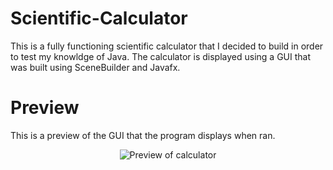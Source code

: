 # Scientific-Calculator
This is a fully functioning scientific calculator that I decided to build in order to test my knowldge of Java. The calculator is displayed using a GUI
that was built using SceneBuilder and Javafx.

# Preview
This is a preview of the GUI that the program displays when ran.

<p align="center">
  <img src="https://github.com/chris-delg/Scientific-Calculator/assets/62858059/f3001485-3588-4534-8253-885e582d3bce" alt="Preview of calculator"/>
</p>
